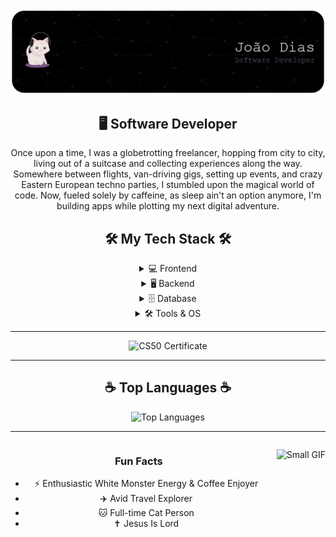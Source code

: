 <div align="center">

<img src="./github-header-banner.png" alt="Header" width="800"/>

  ## 🖥️ Software Developer
  Once upon a time, I was a globetrotting freelancer, hopping from city to city, living out of a suitcase and collecting experiences along the way. Somewhere between flights, van-driving gigs, setting up events, and crazy Eastern European techno parties, I stumbled upon the magical world of code. Now, fueled solely by caffeine, as sleep ain't an option anymore, I'm building apps while plotting my next digital adventure.
  
  ## 🛠️ My Tech Stack 🛠️
  
  <details>
    <summary>💻 Frontend</summary>
    <p align="center" style="display:flex; gap:15px; margin-top:10px;">
      <img src="https://cdn.jsdelivr.net/gh/devicons/devicon/icons/html5/html5-original.svg" alt="HTML" width="50" title="HTML"/>
      <img src="https://cdn.jsdelivr.net/gh/devicons/devicon/icons/css3/css3-original.svg" alt="CSS" width="50" title="CSS"/>
      <img src="https://cdn.jsdelivr.net/gh/devicons/devicon/icons/javascript/javascript-original.svg" alt="JavaScript" width="50" title="JavaScript"/>
      <img src="https://cdn.jsdelivr.net/gh/devicons/devicon/icons/bootstrap/bootstrap-plain.svg" alt="Bootstrap" width="50" title="Bootstrap"/>
      <img src="https://cdn.jsdelivr.net/gh/devicons/devicon/icons/react/react-original.svg" alt="React" width="50" title="React"/>
    </p>
  </details>
  
  <details>
    <summary>🖥️ Backend</summary>
    <p align="center" style="display:flex; gap:15px; margin-top:10px;">
      <img src="https://cdn.jsdelivr.net/gh/devicons/devicon/icons/c/c-original.svg" alt="C" width="50" title="C"/>
      <img src="https://cdn.jsdelivr.net/gh/devicons/devicon/icons/java/java-original.svg" alt="Java" width="50" title="Java"/>
      <img src="https://cdn.jsdelivr.net/gh/devicons/devicon/icons/python/python-original.svg" alt="Python" width="50" title="Python"/>
      <img src="https://cdn.jsdelivr.net/gh/devicons/devicon/icons/nodejs/nodejs-original.svg" alt="Node.js" width="50" title="Node.js"/>
      <img src="https://cdn.jsdelivr.net/gh/devicons/devicon/icons/flask/flask-original.svg" alt="Flask" width="50" title="Flask"/>
    </p>
  </details>
  
  <details>
    <summary>🗄️ Database</summary>
    <p align="center" style="display:flex; gap:15px; margin-top:10px;">
      <img src="https://cdn.jsdelivr.net/gh/devicons/devicon/icons/mysql/mysql-original.svg" alt="MySQL" width="50" title="MySQL"/>
      <img src="https://cdn.jsdelivr.net/gh/devicons/devicon/icons/mongodb/mongodb-original.svg" alt="MongoDB" width="50" title="MongoDB"/>
    </p>
  </details>
  
  <details>
    <summary>🛠️ Tools & OS</summary>
    <p align="center" style="display:flex; gap:15px; margin-top:10px;">
      <img src="https://cdn.jsdelivr.net/gh/devicons/devicon/icons/git/git-original.svg" alt="Git" width="50" title="Git"/>
      <img src="https://cdn.jsdelivr.net/gh/devicons/devicon/icons/linux/linux-original.svg" alt="Linux" width="50" title="Linux"/>
    </p>
  </details>
  
  ---
  
  ![CS50 Certificate](https://img.shields.io/badge/CS50-Certificate-blue)
  
  ---
  
  ## ☕ Top Languages ☕
  ![Top Languages](https://github-readme-stats.vercel.app/api/top-langs/?username=joaodias23&layout=compact&theme=radical)
  
  ---
  
  <div style="display:flex; align-items:flex-start; gap:15px;">
    <div style="flex:1;">
      
  ### Fun Facts
   - ⚡ Enthusiastic White Monster Energy & Coffee Enjoyer
   - ✈️ Avid Travel Explorer
   - 🐱 Full-time Cat Person
   - ✝️ Jesus Is Lord
    </div>
    
  <img src="https://media3.giphy.com/media/v1.Y2lkPTc5MGI3NjExN3FydjZzYjY5OXRoODV2MW81YTE1ZnBpbWlqZDltNnI3bnZ4dmIybSZlcD12MV9pbnRlcm5hbF9naWZfYnlfaWQmY3Q9Zw/3oKIPnAiaMCws8nOsE/giphy.gif" 
         width="200" 
         alt="Small GIF"/>
  
  </div>

</div>

